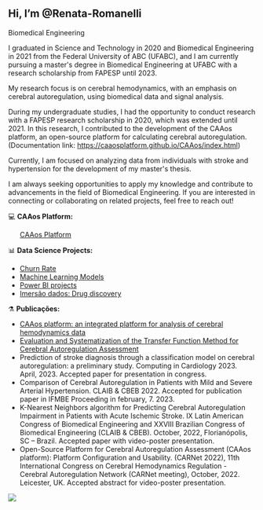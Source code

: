 ## Hi, I’m @Renata-Romanelli

Biomedical Engineering

I graduated in Science and Technology in 2020 and Biomedical Engineering in 2021 from the Federal University of ABC (UFABC), and I am currently pursuing a master's degree in Biomedical Engineering at UFABC with a research scholarship from FAPESP until 2023.

My research focus is on cerebral hemodynamics, with an emphasis on cerebral autoregulation, using biomedical data and signal analysis.

During my undergraduate studies, I had the opportunity to conduct research with a FAPESP research scholarship in 2020, which was extended until 2021. In this research, I contributed to the development of the CAAos platform, an open-source platform for calculating cerebral autoregulation. (Documentation link: https://caaosplatform.github.io/CAAos/index.html)

Currently, I am focused on analyzing data from individuals with stroke and hypertension for the development of my master's thesis.

I am always seeking opportunities to apply my knowledge and contribute to advancements in the field of Biomedical Engineering. If you are interested in connecting or collaborating on related projects, feel free to reach out!

💻 **CAAos Platform:**
<ul>
     <a href="https://github.com/Renata-Romanelli/CAAos-Platform">CAAos Platform</a>
</ul>

📊 **Data Science Projects:**

<ul>
  <li><a href="https://github.com/Renata-Romanelli/Challenge_Churn_rate">Churn Rate</a></li>
  <li><a href="https://github.com/Renata-Romanelli/Modelos_Machine_Learning">Machine Learning Models</a></li>
  <li><a href="https://github.com/Renata-Romanelli/Power-BI">Power BI projects</a></li>
  <li><a href="https://github.com/Renata-Romanelli/Data_immersion_drug_discovery">Imersão dados: Drug discovery</a></li>
</ul>


⚗ **Publicações:**
<ul>
  <li><a href="https://pubmed.ncbi.nlm.nih.gov/34134102/">CAAos platform: an integrated platform for analysis of cerebral hemodynamics data</a></li>
  <li><a href="https://link.springer.com/chapter/10.1007/978-3-030-70601-2_238">Evaluation and Systematization of the Transfer Function Method for Cerebral Autoregulation Assessment</a></li>
     <li>Prediction of stroke diagnosis through a classification model on cerebral autoregulation: a preliminary study. Computing in Cardiology 2023. April, 2023. Accepted paper for presentation in congress. </a></li>
      <li>Comparison of Cerebral Autoregulation in Patients with Mild and Severe Arterial Hypertension. CLAIB & CBEB 2022. Accepted for publication paper in IFMBE Proceeding in february, 7. 2023.   </a></li>
      <li>K-Nearest Neighbors algorithm for Predicting Cerebral Autoregulation Impairment in Patients with Acute Ischemic Stroke. IX Latin American Congress of Biomedical Engineering and XXVIII Brazilian Congress of Biomedical Engineering (CLAIB & CBEB). October, 2022, Florianópolis, SC – Brazil. Accepted paper with  video-poster presentation.
 </a></li>
     <li>Open-Source Platform for Cerebral Autoregulation Assessment (CAAos platform): Platform Configuration and Usability. (CARNet 2022), 11th International Congress on Cerebral Hemodynamics Regulation - Cerebral Autoregulation Network (CARNet meeting), October, 2022. Leicester, UK. Accepted abstract for video-poster presentation.
 </a></li>
</ul>

<div> 
  <a href = "mailto:reromanelli.c@gmail.com"><img src="https://img.shields.io/badge/-Gmail-%23333?style=for-the-badge&logo=gmail&logoColor=white" target="_blank"></a>
  
</div>
